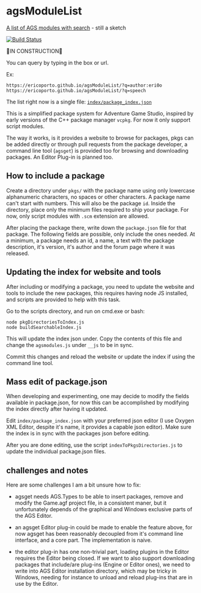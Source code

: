 # agsModuleList
[A list of AGS modules with search](https://ericoporto.github.io/agsModuleList/) - still a sketch

[![Build Status](https://dev.azure.com/ericoporto/agsget/_apis/build/status/ericoporto.agsModuleList?branchName=master)](https://dev.azure.com/ericoporto/agsget/_build/latest?definitionId=14&branchName=master)

👷IN CONSTRUCTION👷

You can query by typing in the box or url.

Ex: 

    https://ericoporto.github.io/agsModuleList/?q=author:eri0o
    https://ericoporto.github.io/agsModuleList/?q=speech

The list right now is a single file: [`index/package_index.json`](index/package_index.json)

This is a simplified package system for Adventure Game Studio, inspired by early versions of the C++ package manager `vcpkg`. For now it only support script modules.

The way it works, is it provides a website to browse for packages, pkgs can be added directly or through pull requests from the package developer, a command line tool (`agsget`) is provided too for browsing and downloading packages. An Editor Plug-in is planned too. 

## How to include a package

Create a directory under `pkgs/` with the package name using only lowercase alphanumeric characters, no spaces or other characters. A package name can't start with numbers. This will also be the package `id`. Inside the directory, place only the minimum files required to ship your package. For now, only script modules with `.scm` extension are allowed.

After placing the package there, write down the `package.json` file for that package. The following fields are possible, only include the ones needed. At a minimum, a package needs an id, a name, a text with the package description, it's version, it's author and the forum page where it was released.

## Updating the index for website and tools

After including or modifying a package, you need to update the website and tools to include the new packages, this requires having node JS installed, and scripts are provided to help with this task.

Go to the scripts directory, and run on cmd.exe or bash:
```
node pkgDirectoriesToIndex.js
node buildSearchableIndex.js
```

This will update the index json under. Copy the contents of this file and change the `agsmodules.js` under `__js` to be in sync.

Commit this changes and reload the website or update the index if using the command line tool.

## Mass edit of package.json

When developing and experimenting, one may decide to modify the fields available in package.json, for now this can be accomplished by modifying the index directly after having it updated.

Edit `index/package_index.json` with your preferred json editor (I use Oxygen XML Editor, despite it's name, it provides a capable json editor). Make sure the index is in sync with the packages json before editing.

After you are done editing, use the script `indexToPkgsDirectories.js` to update the individual package.json files.

## challenges and notes

Here are some challenges I am a bit unsure how to fix:

- agsget needs AGS.Types to be able to insert packages, remove and modify the Game.agf project file, in a consistent maner, but it unfortunately depends of the graphical and Windows exclusive parts of the AGS Editor.

- an agsget Editor plug-in could be made to enable the feature above, for now agsget has been reasonably decoupled from it's command line interface, and a core part. The implementation is naive.

- the editor plug-in has one non-trivial part, loading plugins in the Editor requires the Editor being closed. If we want to also support downloading packages that include/are plug-ins (Engine or Editor ones), we need to write into AGS Editor installation directory, which may be tricky in Windows, needing for instance to unload and reload plug-ins that are in use by the Editor.
